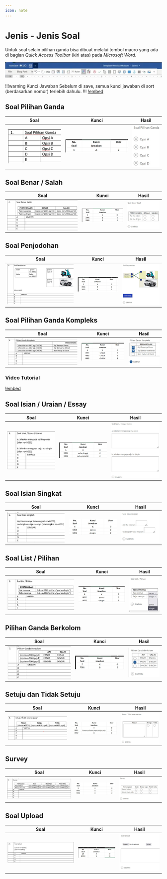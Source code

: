 ```yaml
---
icon: note
---
```


# Jenis - Jenis Soal

Untuk soal selain pilihan ganda bisa dibuat melalui tombol macro yang ada di bagian *Quick Access Toolbar* (kiri atas) pada *Microsoft Word*. 

[![](/images/quick-access-toolbar.jpg)](/images/quick-access-toolbar.jpg)

!!!warning Kunci Jawaban
Sebelum di save, semua  kunci jawaban di sort (berdasarkan nomor)  terlebih dahulu.
!!!
[!embed](https://www.youtube.com/watch?v=Ptzd05OUKpc)


## Soal Pilihan Ganda

Soal | Kunci | Hasil
-----|-------|------
[![](/images/pilgan.jpg)](/images/pilgan.jpg) | [![](/images/kunci-pilgan.jpg)](/images/kunci-pilgan.jpg) | [![](/images/soal-pilgan.jpg)](/images/soal-pilgan.jpg)

## Soal Benar / Salah

Soal | Kunci | Hasil
-----|-------|------
[![](/images/benar-salah.jpg)](/images/benar-salah.jpg) | [![](/images/kunci-benar-salah.jpg)](/images/kunci-benar-salah.jpg) | [![](/images/soal-benar-salah.jpg)](/images/soal-benar-salah.jpg)

## Soal Penjodohan

Soal | Kunci | Hasil
-----|-------|------
[![](/images/penjodohan.jpg)](/images/penjodohan.jpg) | [![](/images/kunci-penjodohan.jpg)](/images/kunci-penjodohan.jpg) | [![](/images/soal-penjodohan.jpg)](/images/soal-penjodohan.jpg)

## Soal Pilihan Ganda Kompleks

Soal | Kunci | Hasil
-----|-------|------
[![](/images/pilgan-kompleks.jpg)](/images/pilgan-kompleks.jpg) | [![](/images/kunci-pilgan-kompleks.jpg)](/images/kunci-pilgan-kompleks.jpg) | [![](/images/soal-pilgan-kompleks.jpg)](/images/soal-pilgan-kompleks.jpg)

### Video Tutorial
[!embed](https://www.youtube.com/watch?v=WTAJCH8czq4)

## Soal Isian / Uraian / Essay

Soal | Kunci | Hasil
-----|-------|------
[![](/images/essay.jpg)](/images/essay.jpg) | [![](/images/kunci-essay.jpg)](/images/kunci-essay.jpg) | [![](/images/soal-essay.jpg)](/images/soal-essay.jpg)

## Soal Isian Singkat

Soal | Kunci | Hasil
-----|-------|------
[![](/images/isian-singkat.jpg)](/images/isian-singkat.jpg) | [![](/images/kunci-isian-singkat.jpg)](/images/kunci-isian-singkat.jpg) | [![](/images/soal-isian-singkat.jpg)](/images/soal-isian-singkat.jpg)

## Soal List / Pilihan

Soal | Kunci | Hasil
-----|-------|------
[![](/images/list.jpg)](/images/list.jpg) | [![](/images/kunci-list.jpg)](/images/kunci-list.jpg) | [![](/images/soal-list.jpg)](/images/soal-list.jpg)

## Pilihan Ganda Berkolom

Soal | Kunci | Hasil
-----|-------|------
[![](/images/pilgan-kolom.jpg)](/images/pilgan-kolom.jpg) | [![](/images/kunci-pilgan-kolom.jpg)](/images/kunci-pilgan-kolom.jpg) | [![](/images/soal-pilgan-berkolom.jpg)](/images/soal-pilgan-berkolom.jpg)

## Setuju dan Tidak Setuju

Soal | Kunci | Hasil
-----|-------|------
[![](/images/setuju-tidak.jpg)](/images/setuju-tidak.jpg) | [![](/images/kunci-setuju-tidak.jpg)](/images/kunci-setuju-tidak.jpg) | [![](/images/soal-setuju-tidak-alasan.jpg)](/images/soal-setuju-tidak-alasan.jpg)

## Survey

Soal | Kunci | Hasil
-----|-------|------
[![](/images/survey.jpg)](/images/survey.jpg) | [![](/images/kunci-survey.jpg)](/images/kunci-survey.jpg) | [![](/images/soal-survey.jpg)](/images/soal-survey.jpg)


## Soal Upload

Soal | Kunci | Hasil
-----|-------|------
[![](/images/soal-upload.jpg)](/images/soal-upload.jpg) | [![](/images/kunci-upload.jpg)](/images/kunci-upload.jpg) | [![](/images/hasil-upload.jpg)](/images/hasil-upload.jpg)

